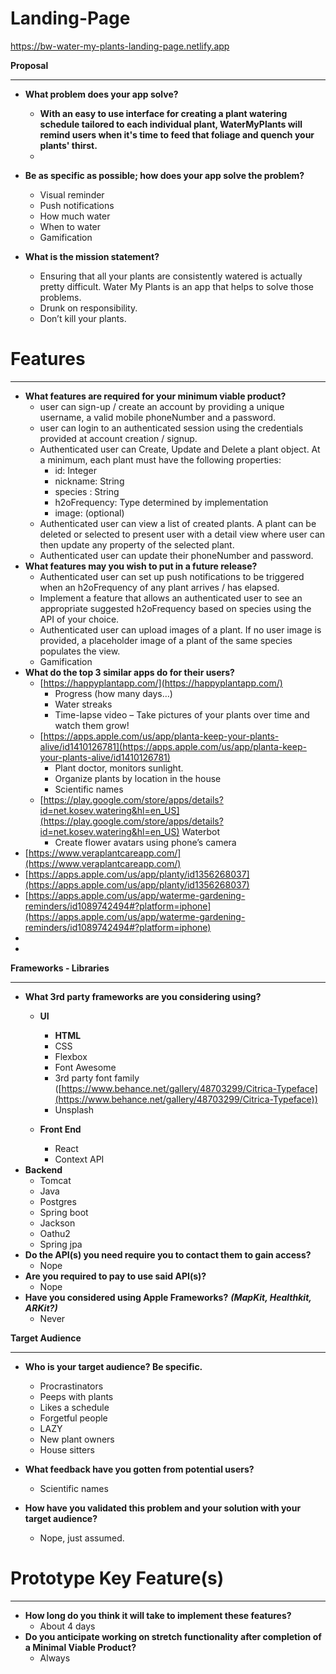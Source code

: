 # Landing-Page

https://bw-water-my-plants-landing-page.netlify.app

**Proposal**

---

- **What problem does your app solve?**
    - **With an easy to use interface for creating a plant watering schedule tailored to each individual plant, WaterMyPlants will remind users when it's time to feed that foliage and quench your plants' thirst.**
    - 
- **Be as specific as possible; how does your app solve the problem?**
    - Visual reminder
    - Push notifications
    - How much water
    - When to water
    - Gamification

- **What is the mission statement?**
    - Ensuring that all your plants are consistently watered is actually pretty difficult. Water My Plants is an app that helps to solve those problems.
    - Drunk on responsibility.
    - Don’t kill your plants.

# **Features**

---

- **What features are required for your minimum viable product?**
    - user can sign-up / create an account by providing a unique username, a valid mobile phoneNumber and a password.
    - user can login to an authenticated session using the credentials provided at account creation / signup.
    - Authenticated user can Create, Update and Delete a plant object. At a minimum, each plant must have the following properties:
        - id: Integer
        - nickname: String
        - species : String
        - h2oFrequency: Type determined by implementation
        - image: (optional)
    - Authenticated user can view a list of created plants. A plant can be deleted or selected to present user with a detail view where user can then update any property of the selected plant.
    - Authenticated user can update their phoneNumber and password.
- **What features may you wish to put in a future release?**
    - Authenticated user can set up push notifications to be triggered when an h2oFrequency of any plant arrives / has elapsed.
    - Implement a feature that allows an authenticated user to see an appropriate suggested h2oFrequency based on species using the API of your choice.
    - Authenticated user can upload images of a plant. If no user image is provided, a placeholder image of a plant of the same species populates the view.
    - Gamification
- **What do the top 3 similar apps do for their users?**
    - [https://happyplantapp.com/](https://happyplantapp.com/)
        - Progress (how many days…)
        - Water streaks
        - Time-lapse video – Take pictures of your plants over time and watch them grow!
    - [https://apps.apple.com/us/app/planta-keep-your-plants-alive/id1410126781](https://apps.apple.com/us/app/planta-keep-your-plants-alive/id1410126781)
        - Plant doctor, monitors sunlight.
        - Organize plants by location in the house
        - Scientific names
    - [https://play.google.com/store/apps/details?id=net.kosev.watering&hl=en_US](https://play.google.com/store/apps/details?id=net.kosev.watering&hl=en_US) Waterbot
        - Create flower avatars using phone’s camera
- [https://www.veraplantcareapp.com/](https://www.veraplantcareapp.com/)
- [https://apps.apple.com/us/app/planty/id1356268037](https://apps.apple.com/us/app/planty/id1356268037)
- [https://apps.apple.com/us/app/waterme-gardening-reminders/id1089742494#?platform=iphone](https://apps.apple.com/us/app/waterme-gardening-reminders/id1089742494#?platform=iphone)
- 
- 

**Frameworks - Libraries**

---

- **What 3rd party frameworks are you considering using?**
    - **UI**
        - **HTML**
        - CSS
        - Flexbox
        - Font Awesome
        - 3rd party font family ([https://www.behance.net/gallery/48703299/Citrica-Typeface](https://www.behance.net/gallery/48703299/Citrica-Typeface))
        - Unsplash

    - **Front End**
        - React
        - Context API
- **Backend**
    - Tomcat
    - Java
    - Postgres
    - Spring boot
    - Jackson
    - Oathu2
    - Spring jpa
- **Do the API(s) you need require you to contact them to gain access?**
    - Nope
- **Are you required to pay to use said API(s)?**
    - Nope
- **Have you considered using Apple Frameworks?** ***(MapKit, Healthkit, ARKit?)***
    - Never

**Target Audience**

---

- **Who is your target audience? Be specific.**
    - Procrastinators
    - Peeps with plants
    - Likes a schedule
    - Forgetful people
    - LAZY
    - New plant owners
    - House sitters

- **What feedback have you gotten from potential users?**
    - Scientific names
    
- **How have you validated this problem and your solution with your target audience?**
    - Nope, just assumed.

# **Prototype Key Feature(s)**

---

- **How long do you think it will take to implement these features?**
    - About 4 days
- **Do you anticipate working on stretch functionality after completion of a Minimal Viable Product?**
    - Always